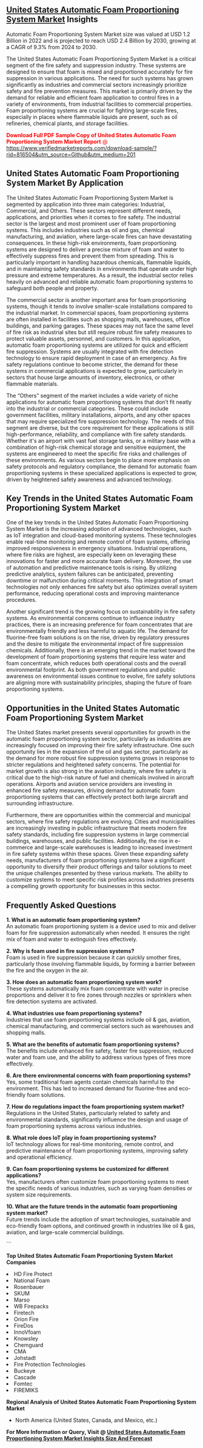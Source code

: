 <h2><a href="https://www.verifiedmarketreports.com/download-sample/?rid=816504&amp;utm_source=Github&amp;utm_medium=201" target="_blank">United States Automatic Foam Proportioning System Market</a> Insights</h2><p>Automatic Foam Proportioning System Market size was valued at USD 1.2 Billion in 2022 and is projected to reach USD 2.4 Billion by 2030, growing at a CAGR of 9.3% from 2024 to 2030.</p><p><p>The United States Automatic Foam Proportioning System Market is a critical segment of the fire safety and suppression industry. These systems are designed to ensure that foam is mixed and proportioned accurately for fire suppression in various applications. The need for such systems has grown significantly as industries and commercial sectors increasingly prioritize safety and fire prevention measures. This market is primarily driven by the demand for reliable and efficient foam application to control fires in a variety of environments, from industrial facilities to commercial properties. Foam proportioning systems are crucial for fighting large-scale fires, especially in places where flammable liquids are present, such as oil refineries, chemical plants, and storage facilities. <p><span class=""><span style="color: #ff0000;"><strong>Download Full PDF Sample Copy of United States Automatic Foam Proportioning System Market Report</strong> @ </span><a href="https://www.verifiedmarketreports.com/download-sample/?rid=816504&amp;utm_source=Github&amp;utm_medium=201" target="_blank">https://www.verifiedmarketreports.com/download-sample/?rid=816504&amp;utm_source=Github&amp;utm_medium=201</a></span></p></p><h2>United States Automatic Foam Proportioning System Market By Application</h2><p>The United States Automatic Foam Proportioning System Market is segmented by application into three main categories: Industrial, Commercial, and Others. These sectors represent different needs, applications, and priorities when it comes to fire safety. The industrial sector is the largest and most prominent user of foam proportioning systems. This includes industries such as oil and gas, chemical manufacturing, and aviation, where large-scale fires can have devastating consequences. In these high-risk environments, foam proportioning systems are designed to deliver a precise mixture of foam and water to effectively suppress fires and prevent them from spreading. This is particularly important in handling hazardous chemicals, flammable liquids, and in maintaining safety standards in environments that operate under high pressure and extreme temperatures. As a result, the industrial sector relies heavily on advanced and reliable automatic foam proportioning systems to safeguard both people and property. <p>The commercial sector is another important area for foam proportioning systems, though it tends to involve smaller-scale installations compared to the industrial market. In commercial spaces, foam proportioning systems are often installed in facilities such as shopping malls, warehouses, office buildings, and parking garages. These spaces may not face the same level of fire risk as industrial sites but still require robust fire safety measures to protect valuable assets, personnel, and customers. In this application, automatic foam proportioning systems are utilized for quick and efficient fire suppression. Systems are usually integrated with fire detection technology to ensure rapid deployment in case of an emergency. As fire safety regulations continue to become stricter, the demand for these systems in commercial applications is expected to grow, particularly in sectors that house large amounts of inventory, electronics, or other flammable materials. <p>The “Others” segment of the market includes a wide variety of niche applications for automatic foam proportioning systems that don’t fit neatly into the industrial or commercial categories. These could include government facilities, military installations, airports, and any other spaces that may require specialized fire suppression technology. The needs of this segment are diverse, but the core requirement for these applications is still high-performance, reliability, and compliance with fire safety standards. Whether it's an airport with vast fuel storage tanks, or a military base with a combination of high-risk chemical storage and sensitive equipment, the systems are engineered to meet the specific fire risks and challenges of these environments. As various sectors begin to place more emphasis on safety protocols and regulatory compliance, the demand for automatic foam proportioning systems in these specialized applications is expected to grow, driven by heightened safety awareness and advanced technology.<h2>Key Trends in the United States Automatic Foam Proportioning System Market</h2><p>One of the key trends in the United States Automatic Foam Proportioning System Market is the increasing adoption of advanced technologies, such as IoT integration and cloud-based monitoring systems. These technologies enable real-time monitoring and remote control of foam systems, offering improved responsiveness in emergency situations. Industrial operations, where fire risks are highest, are especially keen on leveraging these innovations for faster and more accurate foam delivery. Moreover, the use of automation and predictive maintenance tools is rising. By utilizing predictive analytics, system failures can be anticipated, preventing downtime or malfunction during critical moments. This integration of smart technologies not only enhances fire safety but also optimizes overall system performance, reducing operational costs and improving maintenance procedures.<p>Another significant trend is the growing focus on sustainability in fire safety systems. As environmental concerns continue to influence industry practices, there is an increasing preference for foam concentrates that are environmentally friendly and less harmful to aquatic life. The demand for fluorine-free foam solutions is on the rise, driven by regulatory pressures and the desire to mitigate the environmental impact of fire suppression chemicals. Additionally, there is an emerging trend in the market toward the development of foam proportioning systems that require less water and foam concentrate, which reduces both operational costs and the overall environmental footprint. As both government regulations and public awareness on environmental issues continue to evolve, fire safety solutions are aligning more with sustainability principles, shaping the future of foam proportioning systems.<h2>Opportunities in the United States Automatic Foam Proportioning System Market</h2><p>The United States market presents several opportunities for growth in the automatic foam proportioning system sector, particularly as industries are increasingly focused on improving their fire safety infrastructure. One such opportunity lies in the expansion of the oil and gas sector, particularly as the demand for more robust fire suppression systems grows in response to stricter regulations and heightened safety concerns. The potential for market growth is also strong in the aviation industry, where fire safety is critical due to the high-risk nature of fuel and chemicals involved in aircraft operations. Airports and aviation service providers are investing in enhanced fire safety measures, driving demand for automatic foam proportioning systems that can effectively protect both large aircraft and surrounding infrastructure.<p>Furthermore, there are opportunities within the commercial and municipal sectors, where fire safety regulations are evolving. Cities and municipalities are increasingly investing in public infrastructure that meets modern fire safety standards, including fire suppression systems in large commercial buildings, warehouses, and public facilities. Additionally, the rise in e-commerce and large-scale warehouses is leading to increased investment in fire safety systems within these spaces. Given these expanding safety needs, manufacturers of foam proportioning systems have a significant opportunity to diversify their product offerings and tailor solutions to meet the unique challenges presented by these various markets. The ability to customize systems to meet specific risk profiles across industries presents a compelling growth opportunity for businesses in this sector.<h2>Frequently Asked Questions</h2><p><b>1. What is an automatic foam proportioning system?</b><br>An automatic foam proportioning system is a device used to mix and deliver foam for fire suppression automatically when needed. It ensures the right mix of foam and water to extinguish fires effectively.</p><p><b>2. Why is foam used in fire suppression systems?</b><br>Foam is used in fire suppression because it can quickly smother fires, particularly those involving flammable liquids, by forming a barrier between the fire and the oxygen in the air.</p><p><b>3. How does an automatic foam proportioning system work?</b><br>These systems automatically mix foam concentrate with water in precise proportions and deliver it to fire zones through nozzles or sprinklers when fire detection systems are activated.</p><p><b>4. What industries use foam proportioning systems?</b><br>Industries that use foam proportioning systems include oil & gas, aviation, chemical manufacturing, and commercial sectors such as warehouses and shopping malls.</p><p><b>5. What are the benefits of automatic foam proportioning systems?</b><br>The benefits include enhanced fire safety, faster fire suppression, reduced water and foam use, and the ability to address various types of fires more effectively.</p><p><b>6. Are there environmental concerns with foam proportioning systems?</b><br>Yes, some traditional foam agents contain chemicals harmful to the environment. This has led to increased demand for fluorine-free and eco-friendly foam solutions.</p><p><b>7. How do regulations impact the foam proportioning system market?</b><br>Regulations in the United States, particularly related to safety and environmental standards, significantly influence the design and usage of foam proportioning systems across various industries.</p><p><b>8. What role does IoT play in foam proportioning systems?</b><br>IoT technology allows for real-time monitoring, remote control, and predictive maintenance of foam proportioning systems, improving safety and operational efficiency.</p><p><b>9. Can foam proportioning systems be customized for different applications?</b><br>Yes, manufacturers often customize foam proportioning systems to meet the specific needs of various industries, such as varying foam densities or system size requirements.</p><p><b>10. What are the future trends in the automatic foam proportioning system market?</b><br>Future trends include the adoption of smart technologies, sustainable and eco-friendly foam options, and continued growth in industries like oil & gas, aviation, and large-scale commercial buildings.</p>```</p><p><strong>Top United States Automatic Foam Proportioning System Market Companies</strong></p><div data-test-id=""><p><li>HD Fire Protect</li><li> National Foam</li><li> Rosenbauer</li><li> SKUM</li><li> Marso</li><li> WB Firepacks</li><li> Firetech</li><li> Orion Fire</li><li> FireDos</li><li> InnoVfoam</li><li> Knowsley</li><li> Chemguard</li><li> CMA</li><li> Johstadt</li><li> Fire Protection Technologies</li><li> Buckeye</li><li> Cascade</li><li> Fomtec</li><li> FIREMIKS</li></p><div><strong>Regional Analysis of&nbsp;United States Automatic Foam Proportioning System Market</strong></div><ul><li dir="ltr"><p dir="ltr">North America&nbsp;(United States, Canada, and Mexico, etc.)</p></li></ul><p><strong>For More Information or Query, Visit @&nbsp;</strong><strong><a href="https://www.verifiedmarketreports.com/product/automatic-foam-proportioning-system-market/?utm_source=Github&amp;utm_medium=201" target="_blank">United States Automatic Foam Proportioning System Market Insights Size And Forecast</a></strong></p></div>
